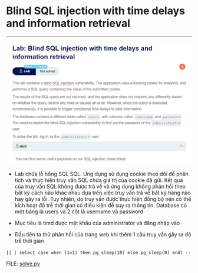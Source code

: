 # Blind SQL injection with time delays and information retrieval
***
![alt text](image.png)

+ Lab chứa lỗ hổng SQL SQL. Ứng dụng sử dụng cookie theo dõi để phân tích và thực hiện truy vấn SQL chứa giá trị của cookie đã gửi. Kết quả của truy vấn SQL không được trả về và ứng dụng không phản hồi theo bất kỳ cách nào khác nhau dựa trên việc truy vấn trả về bất kỳ hàng nào hay gây ra lỗi. Tuy nhiên, do truy vấn được thực hiện đồng bộ nên có thể kích hoạt độ trễ thời gian có điều kiện để suy ra thông tin. Database có một bảng là users và 2 cột là username và password

+ Mục tiêu là tìmd được mật khẩu của administrator và đăng nhập vào

+ Đầu tiên ta thử phản hồi của trang web khi thêm 1 câu truy vấn gây ra độ trễ thời gian

```|| ( select case when (1=1) then pg_sleep(10) else pg_sleep(0) end) -- ```

FILE: [solve.py](./solve.py)